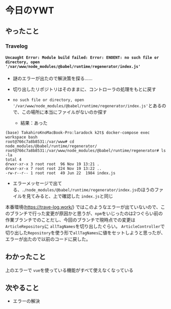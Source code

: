 # 今日のYWT

## やったこと

### Travelog

#### `Uncaught Error: Module build failed: Error: ENOENT: no such file or directory, open '/var/www/node_modules/@babel/runtime/regenerator/index.js'`

- 謎のエラーが出たので解決策を探る……
- 切り出したリポジトリはそのままに、コントローラの処理をもとに戻す

- `no such file or directory, open '/var/www/node_modules/@babel/runtime/regenerator/index.js'`とあるので、この場所に本当にファイルがないのか探す
  - 結果：あった

```
(base) TakahiroKnoMacBook-Pro:laradock k2t$ docker-compose exec workspace bash
root@766c7a8b8531:/var/www# cd node_modules/@babel/runtime/regenerator/
root@766c7a8b8531:/var/www/node_modules/@babel/runtime/regenerator# ls -la
total 4
drwxr-xr-x 3 root root  96 Nov 19 13:21 .
drwxr-xr-x 7 root root 224 Nov 19 13:22 ..
-rw-r--r-- 1 root root  49 Jun 22  1984 index.js 
```

- エラーメッセージで出てる、`./node_modules/@babel/runtime/regenerator/index.js`のほうのファイルを見てみると、上で確認した `index.js`と同じ

本番環境(https://trave-log.work/) ではこのようなエラーが出ていないので、このブランチで行った変更が原因かと思うが、`npm`をいじったのは2つぐらい前の作業ブランチでのことだし、今回のブランチで現時点での変更は `ArticleRepository`に `allTagNames`を切り出したぐらい。
`ArticleController`で切り出した`Repository`を使う形で`allTagNames`に値をセットしようと思ったが、エラーが出たので以前のコードに戻した。

## わかったこと

上のエラーで `vue`を使っている機能がすべて使えなくなっている

## 次やること

- エラーの解決
